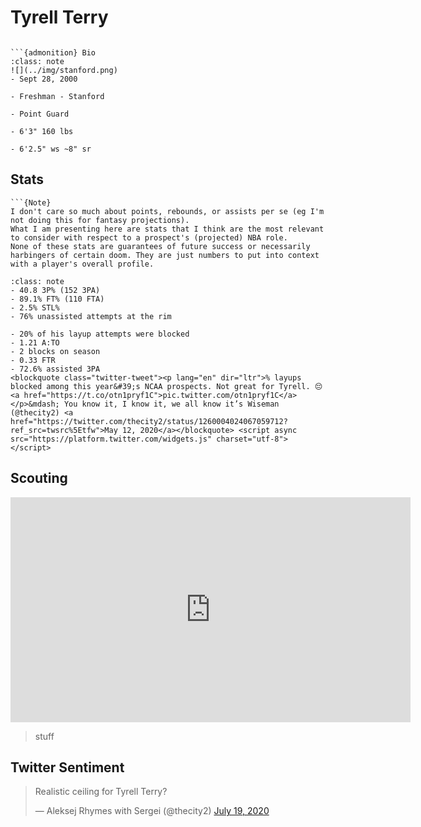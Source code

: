 Tyrell Terry
===
```{image} ../img/tyrell_terry.jpg
```

```{margin}
```{admonition} Bio
:class: note
![](../img/stanford.png)
- Sept 28, 2000

- Freshman - Stanford

- Point Guard

- 6'3" 160 lbs

- 6'2.5" ws ~8" sr
```

## Stats
```{margin}
```{Note}
I don't care so much about points, rebounds, or assists per se (eg I'm not doing this for fantasy projections). 
What I am presenting here are stats that I think are the most relevant to consider with respect to a prospect's (projected) NBA role.
None of these stats are guarantees of future success or necessarily harbingers of certain doom. They are just numbers to put into context with a player's overall profile.
```

```{admonition} Noteworthy
:class: note
- 40.8 3P% (152 3PA)
- 89.1% FT% (110 FTA)
- 2.5% STL%
- 76% unassisted attempts at the rim
```

```{Caution}
- 20% of his layup attempts were blocked
- 1.21 A:TO
- 2 blocks on season
- 0.33 FTR
- 72.6% assisted 3PA
<blockquote class="twitter-tweet"><p lang="en" dir="ltr">% layups blocked among this year&#39;s NCAA prospects. Not great for Tyrell. 😔 <a href="https://t.co/otn1pryf1C">pic.twitter.com/otn1pryf1C</a></p>&mdash; You know it, I know it, we all know it’s Wiseman (@thecity2) <a href="https://twitter.com/thecity2/status/1260004024067059712?ref_src=twsrc%5Etfw">May 12, 2020</a></blockquote> <script async src="https://platform.twitter.com/widgets.js" charset="utf-8"></script>
```

## Scouting
<iframe width="640" height="360" src="https://www.youtube.com/embed/KteAgld4q6M" frameborder="0" allow="accelerometer; autoplay; encrypted-media; gyroscope; picture-in-picture" allowfullscreen></iframe>

>stuff

## Twitter Sentiment

<blockquote class="twitter-tweet"><p lang="en" dir="ltr">Realistic ceiling for Tyrell Terry?</p>&mdash; Aleksej Rhymes with Sergei (@thecity2) <a href="https://twitter.com/thecity2/status/1284905485733257222?ref_src=twsrc%5Etfw">July 19, 2020</a></blockquote> <script async src="https://platform.twitter.com/widgets.js" charset="utf-8"></script>